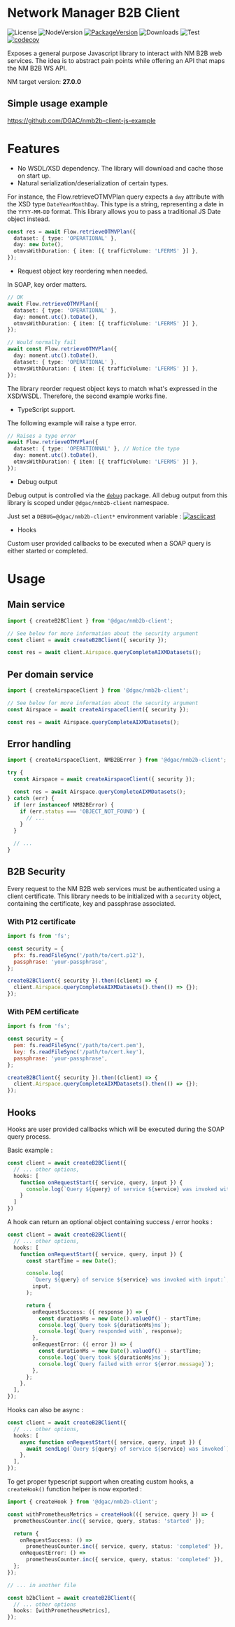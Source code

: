 # Network Manager B2B Client

![License](https://img.shields.io/npm/l/@dgac/nmb2b-client.svg)
![NodeVersion](https://img.shields.io/node/v/@dgac/nmb2b-client.svg)
[![PackageVersion](https://img.shields.io/npm/v/@dgac/nmb2b-client.svg)](https://npmjs.com/package/@dgac/nmb2b-client)
![Downloads](https://img.shields.io/npm/dm/@dgac/nmb2b-client)
![Test](https://github.com/DGAC/nmb2b-client-js/workflows/Build,%20test,%20publish/badge.svg?branch=master)
[![codecov](https://codecov.io/gh/DGAC/nmb2b-client-js/branch/master/graph/badge.svg)](https://codecov.io/gh/DGAC/nmb2b-client-js)

Exposes a general purpose Javascript library to interact with NM B2B web services. The idea is to abstract pain points while offering an API that maps the NM B2B WS API.

NM target version: **27.0.0**

## Simple usage example

https://github.com/DGAC/nmb2b-client-js-example

# Features

- No WSDL/XSD dependency. The library will download and cache those on start up.
- Natural serialization/deserialization of certain types.

For instance, the Flow.retrieveOTMVPlan query expects a `day` attribute with the XSD type `DateYearMonthDay`. This type is a string, representing a date in the `YYYY-MM-DD` format. This library allows you to pass a traditional JS Date object instead.

```typescript
const res = await Flow.retrieveOTMVPlan({
  dataset: { type: 'OPERATIONAL' },
  day: new Date(),
  otmvsWithDuration: { item: [{ trafficVolume: 'LFERMS' }] },
});
```

- Request object key reordering when needed.

In SOAP, key order matters.

```typescript
// OK
await Flow.retrieveOTMVPlan({
  dataset: { type: 'OPERATIONAL' },
  day: moment.utc().toDate(),
  otmvsWithDuration: { item: [{ trafficVolume: 'LFERMS' }] },
});

// Would normally fail
await const Flow.retrieveOTMVPlan({
  day: moment.utc().toDate(),
  dataset: { type: 'OPERATIONAL' },
  otmvsWithDuration: { item: [{ trafficVolume: 'LFERMS' }] },
});
```

The library reorder request object keys to match what's expressed in the XSD/WSDL. Therefore, the second example works fine.

- TypeScript support.

The following example will raise a type error.

```typescript
// Raises a type error
await Flow.retrieveOTMVPlan({
  dataset: { type: 'OPERATIONNAL' }, // Notice the typo
  day: moment.utc().toDate(),
  otmvsWithDuration: { item: [{ trafficVolume: 'LFERMS' }] },
});
```

- Debug output

Debug output is controlled via the [`debug`](https://npmjs.com/package/debug) package. All debug output from this library is scoped under `@dgac/nmb2b-client` namespace.

Just set a `DEBUG=@dgac/nmb2b-client*` environment variable :
[![asciicast](https://asciinema.org/a/xWovjkKlkqePBolRl3OqAFBi8.svg)](https://asciinema.org/a/xWovjkKlkqePBolRl3OqAFBi8)

- Hooks

Custom user provided callbacks to be executed when a SOAP query is either started or completed.

# Usage

## Main service

```typescript
import { createB2BClient } from '@dgac/nmb2b-client';

// See below for more information about the security argument
const client = await createB2BClient({ security });

const res = await client.Airspace.queryCompleteAIXMDatasets();
```

## Per domain service

```typescript
import { createAirspaceClient } from '@dgac/nmb2b-client';

// See below for more information about the security argument
const Airspace = await createAirspaceClient({ security });

const res = await Airspace.queryCompleteAIXMDatasets();
```

## Error handling

```typescript
import { createAirspaceClient, NMB2BError } from '@dgac/nmb2b-client';

try {
  const Airspace = await createAirspaceClient({ security });

  const res = await Airspace.queryCompleteAIXMDatasets();
} catch (err) {
  if (err instanceof NMB2BError) {
    if (err.status === 'OBJECT_NOT_FOUND') {
      // ...
    }
  }

  // ...
}
```

## B2B Security

Every request to the NM B2B web services must be authenticated using a client certificate. This library needs to be initialized with a `security` object, containing the certificate, key and passphrase associated.

### With P12 certificate

```javascript
import fs from 'fs';

const security = {
  pfx: fs.readFileSync('/path/to/cert.p12'),
  passphrase: 'your-passphrase',
};

createB2BClient({ security }).then((client) => {
  client.Airspace.queryCompleteAIXMDatasets().then(() => {});
});
```

### With PEM certificate

```javascript
import fs from 'fs';

const security = {
  pem: fs.readFileSync('/path/to/cert.pem'),
  key: fs.readFileSync('/path/to/cert.key'),
  passphrase: 'your-passphrase',
};

createB2BClient({ security }).then((client) => {
  client.Airspace.queryCompleteAIXMDatasets().then(() => {});
});
```

## Hooks

Hooks are user provided callbacks which will be executed during the SOAP query process.

Basic example :

```typescript
const client = await createB2BClient({
  // ... other options,
  hooks: [
    function onRequestStart({ service, query, input }) {
      console.log(`Query ${query} of service ${service} was invoked with input`, input)
    }
  ]
})
```

A hook can return an optional object containing success / error hooks :

```typescript
const client = await createB2BClient({
  // ... other options,
  hooks: [
    function onRequestStart({ service, query, input }) {
      const startTime = new Date();

      console.log(
        `Query ${query} of service ${service} was invoked with input:`,
        input,
      );

      return {
        onRequestSuccess: ({ response }) => {
          const durationMs = new Date().valueOf() - startTime;
          console.log(`Query took ${durationMs}ms`);
          console.log(`Query responded with`, response);
        },
        onRequestError: ({ error }) => {
          const durationMs = new Date().valueOf() - startTime;
          console.log(`Query took ${durationMs}ms`);
          console.log(`Query failed with error ${error.message}`);
        },
      };
    },
  ],
});
```

Hooks can also be async :

```typescript
const client = await createB2BClient({
  // ... other options,
  hooks: [
    async function onRequestStart({ service, query, input }) {
      await sendLog(`Query ${query} of service ${service} was invoked`);
    },
  ],
});
```

To get proper typescript support when creating custom hooks, a `createHook()` function helper is now exported :

```typescript
import { createHook } from '@dgac/nmb2b-client';

const withPrometheusMetrics = createHook(({ service, query }) => {
  prometheusCounter.inc({ service, query, status: 'started' });

  return {
    onRequestSuccess: () =>
      prometheusCounter.inc({ service, query, status: 'completed' }),
    onRequestError: () =>
      prometheusCounter.inc({ service, query, status: 'completed' }),
  };
});

// ... in another file

const b2bClient = await createB2BClient({
  // ... other options
  hooks: [withPrometheusMetrics],
});
```
